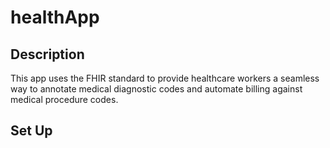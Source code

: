 # healthApp

## Description
This app uses the FHIR standard to provide healthcare workers a seamless way to annotate medical diagnostic codes and automate billing against medical procedure codes.

## Set Up
